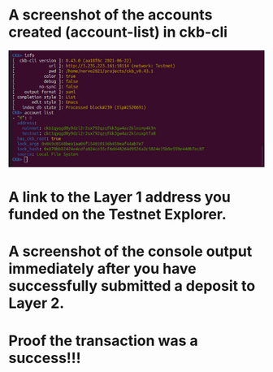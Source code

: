 # A screenshot of the accounts created (account-list) in ckb-cli

![](ckb_account.PNG)

# A link to the Layer 1 address you funded on the Testnet Explorer.

# A screenshot of the console output immediately after you have successfully submitted a deposit to Layer 2.

# Proof the transaction was a success!!!

